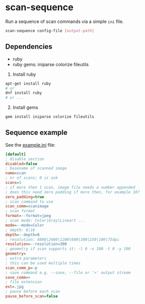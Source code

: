 # scan-sequence

Run a sequence of scan commands via a simple `ini` file.

```sh
scan-sequence config-file [output-path]
```

## Dependencies

-   ruby
-   ruby gems: iniparse colorize fileutils

1.  Install ruby
```sh
apt-get install ruby
# or
dnf install ruby
# or ...
```
2. Install gems
```sh
gem install iniparse colorize fileutils
```

## Sequence example

See the [example.ini](./example.ini) file:

```ini
[default]
; disable section
disabled=false
; basename of scanned image
name=scan
; nr of scans; 0 is ask
scans=1
; if more then 1 scan, image file needs a number appended
; does this need zero padding if more then, for example 10?
zero_padding=true
; scan command to use
scan_comm=scanimage
; scan format
format=--format=jpeg
; scan mode: Color|Gray|Lineart ...
mode=--mode=Color
; depth: 8|16
depth=--depth=8
; resolution: 4800|2400|1200|600|300|150|100|75dpi
resolution=--resolution=300
; geometry if scan supports it: -l 0 -x 100 -t 0 -y 100
geometry=
; extra parameters
; this can be used multiple times
scan_comm_p=-p
; save command e.g. --save, --file or '>' output stream
save_comm=>
; file extension
ext=.jpg
; pause before each scan
pause_before_scan=false
```
